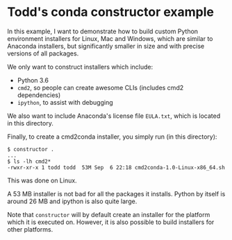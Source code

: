 Todd's conda constructor example
================================

In this example, I want to demonstrate how to build custom Python environment
installers for Linux, Mac and Windows, which are similar to Anaconda installers, but
significantly smaller in size and with precise versions of all packages.

We only want to construct installers which include:

- Python 3.6
- `cmd2`, so people can create awesome CLIs (includes cmd2 dependencies)
- `ipython`, to assist with debugging

We also want to include Anaconda's license file `EULA.txt`, which is located in this directory.

Finally, to create a cmd2conda installer, you simply run (in this directory):

    $ constructor .
    ...
    $ ls -lh cmd2*
    -rwxr-xr-x 1 todd todd  53M Sep  6 22:18 cmd2conda-1.0-Linux-x86_64.sh
    
This was done on Linux.

A 53 MB installer is not bad for all the packages it installs.  Python by itself
is around 26 MB and ipython is also quite large.

Note that `constructor` will by default create an installer for the platform
which it is executed on.  However, it is also possible to build installers
for other platforms.
